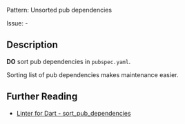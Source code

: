 Pattern: Unsorted pub dependencies

Issue: -

## Description

**DO** sort pub dependencies in `pubspec.yaml`.

Sorting list of pub dependencies makes maintenance easier.

## Further Reading

* [Linter for Dart - sort_pub_dependencies](https://dart-lang.github.io/linter/lints/sort_pub_dependencies.html)